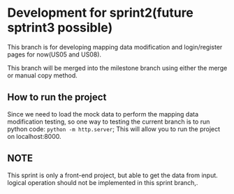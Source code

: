 # Development for sprint2(future sptrint3 possible)

This branch is for developing mapping data modification and login/register pages for now(US05 and US08).

This branch will be merged into the milestone branch using either the merge or manual copy method.

## How to run the project
Since we need to load the mock data to perform the mapping data modification testing, so one way to testing the current branch is to run 
python code: `python -m http.server`; This will allow you to run the project on localhost:8000.

## NOTE
This sprint is only a front-end project, but able to get the data from input. logical operation should not be implemented in this sprint branch,.
